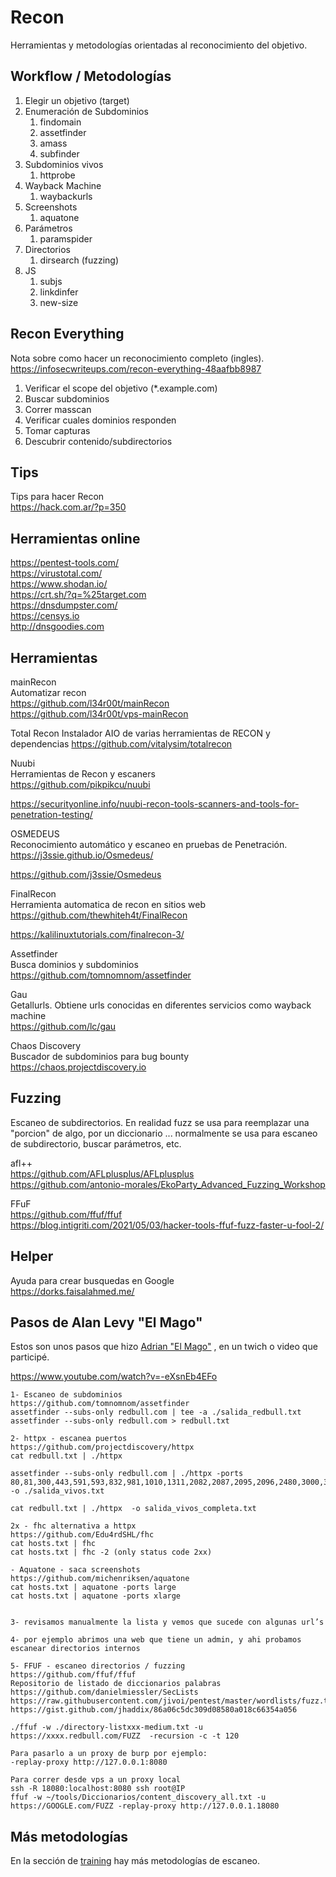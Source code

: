 # Recon
Herramientas y metodologías orientadas al reconocimiento del objetivo.  
  

## Workflow / Metodologías

1. Elegir un objetivo (target)
2. Enumeración de Subdominios
   1. findomain
   2. assetfinder
   3. amass
   4. subfinder
3. Subdominios vivos
   1. httprobe
4. Wayback Machine
   1. waybackurls
5. Screenshots
   1. aquatone
6. Parámetros
   1. paramspider
7. Directorios
   1. dirsearch (fuzzing)
8. JS
   1. subjs
   2. linkdinfer
   3. new-size


## Recon Everything  
Nota sobre como hacer un reconocimiento completo (ingles).  
https://infosecwriteups.com/recon-everything-48aafbb8987  

1. Verificar el scope del objetivo (*.example.com)
2. Buscar subdominios
3. Correr masscan
4. Verificar cuales dominios responden
5. Tomar capturas
6. Descubrir contenido/subdirectorios


## Tips

Tips para hacer Recon  
https://hack.com.ar/?p=350  


## Herramientas online  

https://pentest-tools.com/  
https://virustotal.com/  
https://www.shodan.io/  
https://crt.sh/?q=%25target.com  
https://dnsdumpster.com/  
https://censys.io  
http://dnsgoodies.com  


## Herramientas  

mainRecon  
Automatizar recon  
https://github.com/l34r00t/mainRecon    
https://github.com/l34r00t/vps-mainRecon  


Total Recon
Instalador AIO de varias herramientas de RECON y dependencias
https://github.com/vitalysim/totalrecon


Nuubi  
Herramientas de Recon y escaners  
https://github.com/pikpikcu/nuubi  

https://securityonline.info/nuubi-recon-tools-scanners-and-tools-for-penetration-testing/  


OSMEDEUS  
Reconocimiento automático y escaneo en pruebas de Penetración.  
https://j3ssie.github.io/Osmedeus/  

https://github.com/j3ssie/Osmedeus  


FinalRecon  
Herramienta automatica de recon en sitios web  
https://github.com/thewhiteh4t/FinalRecon

https://kalilinuxtutorials.com/finalrecon-3/


Assetfinder  
Busca dominios y subdominios  
https://github.com/tomnomnom/assetfinder 


Gau  
Getallurls. Obtiene urls conocidas en diferentes servicios como wayback machine  
https://github.com/lc/gau


Chaos Discovery  
Buscador de subdominios para bug bounty  
https://chaos.projectdiscovery.io   


## Fuzzing  
Escaneo de subdirectorios. En realidad fuzz se usa para reemplazar una "porcion" de algo, por un diccionario ... normalmente se usa para escaneo de subdirectorio, buscar parámetros, etc.  

afl++  
https://github.com/AFLplusplus/AFLplusplus  
https://github.com/antonio-morales/EkoParty_Advanced_Fuzzing_Workshop  

FFuF  
https://github.com/ffuf/ffuf  
https://blog.intigriti.com/2021/05/03/hacker-tools-ffuf-fuzz-faster-u-fool-2/  


## Helper  
Ayuda para crear busquedas en Google  
https://dorks.faisalahmed.me/   


## Pasos de Alan Levy "El Mago"  
Estos son unos pasos que hizo [Adrian "El Mago"](https://twitter.com/soyelmago) , en un twich o video que participé.  

https://www.youtube.com/watch?v=-eXsnEb4EFo  

```
1- Escaneo de subdominios
https://github.com/tomnomnom/assetfinder 
assetfinder --subs-only redbull.com | tee -a ./salida_redbull.txt
assetfinder --subs-only redbull.com > redbull.txt

2- httpx - escanea puertos
https://github.com/projectdiscovery/httpx 
cat redbull.txt | ./httpx 

assetfinder --subs-only redbull.com | ./httpx -ports 80,81,300,443,591,593,832,981,1010,1311,2082,2087,2095,2096,2480,3000,3128,3333,4243,4567,4711,4712,4993,5000,5104,5108,5800,6543,7000,7396,7474,8000,8001,8008,8014,8042,8069,8080,8081,8088,8090,8091,8118,8123,8172,8222,8243,8280,8281,8333,8443,8500,8834,8880,8888,8983,9000,9043,9060,9080,9090,9091,9200,9443,9800,9981,12443,16080,18091,18092,20720,28017  -o ./salida_vivos.txt

cat redbull.txt | ./httpx  -o salida_vivos_completa.txt

2x - fhc alternativa a httpx
https://github.com/Edu4rdSHL/fhc 
cat hosts.txt | fhc
cat hosts.txt | fhc -2 (only status code 2xx)

- Aquatone - saca screenshots
https://github.com/michenriksen/aquatone 
cat hosts.txt | aquatone -ports large
cat hosts.txt | aquatone -ports xlarge


3- revisamos manualmente la lista y vemos que sucede con algunas url’s

4- por ejemplo abrimos una web que tiene un admin, y ahi probamos escanear directorios internos

5- FFUF - escaneo directorios / fuzzing
https://github.com/ffuf/ffuf 
Repositorio de listado de diccionarios palabras
https://github.com/danielmiessler/SecLists 
https://raw.githubusercontent.com/jivoi/pentest/master/wordlists/fuzz.txt 
https://gist.github.com/jhaddix/86a06c5dc309d08580a018c66354a056 

./ffuf -w ./directory-listxxx-medium.txt -u https://xxxx.redbull.com/FUZZ  -recursion -c -t 120

Para pasarlo a un proxy de burp por ejemplo:
-replay-proxy http://127.0.0.1:8080

Para correr desde vps a un proxy local
ssh -R 18080:localhost:8080 ssh root@IP
ffuf -w ~/tools/Diccionarios/content_discovery_all.txt -u https://GOOGLE.com/FUZZ -replay-proxy http://127.0.0.1.18080
```


## Más metodologías
En la sección de [training](training.md) hay más metodologías de escaneo.  

